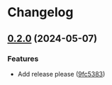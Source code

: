 # Changelog

## [0.2.0](https://github.com/traksharp/some-actions/compare/v0.1.0...v0.2.0) (2024-05-07)


### Features

* Add release please ([9fc5383](https://github.com/traksharp/some-actions/commit/9fc5383d34add8db091c9ccc7005ef579118298d))
